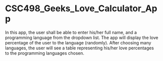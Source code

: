 # CSC498_Geeks_Love_Calculator_App
In this app, the user shall be able to enter his/her full name, and a programming language from the dropdown list. The app will display the love percentage of the user to the language (randomly). After choosing many languages, the user will see a table representing his/her love percentages to the programming languages chosen.
